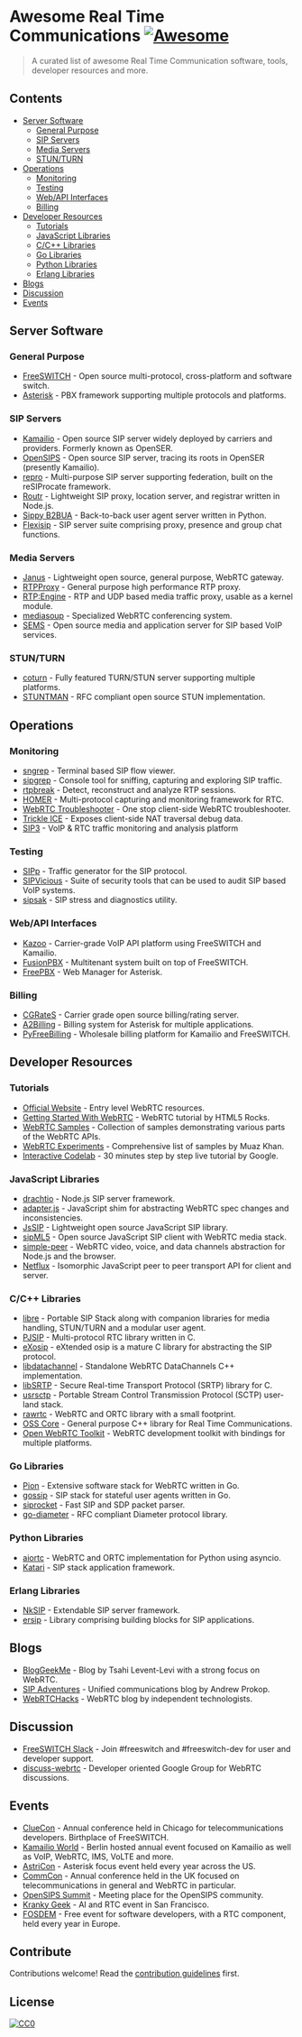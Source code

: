 # Awesome Real Time Communications [![Awesome](https://awesome.re/badge.svg)](https://awesome.re)

> A curated list of awesome Real Time Communication software, tools, developer resources and more.


## Contents

- [Server Software](#server-software)
  - [General Purpose](#general-purpose)
  - [SIP Servers](#sip-servers)
  - [Media Servers](#media-servers)
  - [STUN/TURN](#stunturn)
- [Operations](#operations)
  - [Monitoring](#monitoring)
  - [Testing](#testing)
  - [Web/API Interfaces](#webapi-interfaces)
  - [Billing](#billing)
- [Developer Resources](#developer-resources)
  - [Tutorials](#tutorials)
  - [JavaScript Libraries](#javascript-libraries)
  - [C/C++ Libraries](#cc-libraries)
  - [Go Libraries](#go-libraries)
  - [Python Libraries](#python-libraries)
  - [Erlang Libraries](#erlang-libraries)
- [Blogs](#blogs)
- [Discussion](#discussion)
- [Events](#events)


## Server Software

### General Purpose

- [FreeSWITCH](http://freeswitch.org) - Open source multi-protocol, cross-platform and software switch.
- [Asterisk](http://asterisk.org) - PBX framework supporting multiple protocols and platforms.

### SIP Servers

- [Kamailio](http://www.kamailio.org) - Open source SIP server widely deployed by carriers and providers. Formerly known as OpenSER.
- [OpenSIPS](http://www.opensips.org) - Open source SIP server, tracing its roots in OpenSER (presently Kamailio).
- [repro](http://www.resiprocate.org/About_Repro) - Multi-purpose SIP server supporting federation, built on the reSIProcate framework.
- [Routr](https://routr.io) - Lightweight SIP proxy, location server, and registrar written in Node.js.
- [Sippy B2BUA](https://github.com/sippy/b2bua) - Back-to-back user agent server written in Python.
- [Flexisip](https://www.linphone.org/technical-corner/flexisip) - SIP server suite comprising proxy, presence and group chat functions.

### Media Servers

- [Janus](https://janus.conf.meetecho.com) - Lightweight open source, general purpose, WebRTC gateway.
- [RTPProxy](https://www.rtpproxy.org) - General purpose high performance RTP proxy.
- [RTP:Engine](https://github.com/sipwise/rtpengine) - RTP and UDP based media traffic proxy, usable as a kernel module.
- [mediasoup](https://mediasoup.org) - Specialized WebRTC conferencing system.
- [SEMS](https://github.com/sems-server/sems) - Open source media and application server for SIP based VoIP services.

### STUN/TURN

- [coturn](https://github.com/coturn/coturn) - Fully featured TURN/STUN server supporting multiple platforms.
- [STUNTMAN](https://github.com/jselbie/stunserver) - RFC compliant open source STUN implementation.


## Operations

### Monitoring

- [sngrep](https://github.com/irontec/sngrep) - Terminal based SIP flow viewer.
- [sipgrep](https://github.com/sipcapture/sipgrep) - Console tool for sniffing, capturing and exploring SIP traffic.
- [rtpbreak](https://github.com/Naishy/rtpsplit) - Detect, reconstruct and analyze RTP sessions.
- [HOMER](https://github.com/sipcapture/homer) - Multi-protocol capturing and monitoring framework for RTC.
- [WebRTC Troubleshooter](https://test.webrtc.org) - One stop client-side WebRTC troubleshooter.
- [Trickle ICE](https://webrtc.github.io/samples/src/content/peerconnection/trickle-ice) - Exposes client-side NAT traversal debug data.
- [SIP3](https://sip3.io) - VoIP & RTC traffic monitoring and analysis platform

### Testing

- [SIPp](http://sipp.sourceforge.net) - Traffic generator for the SIP protocol.
- [SIPVicious](https://github.com/EnableSecurity/sipvicious) - Suite of security tools that can be used to audit SIP based VoIP systems.
- [sipsak](https://github.com/nils-ohlmeier/sipsak) - SIP stress and diagnostics utility.

### Web/API Interfaces

- [Kazoo](https://www.2600hz.org) - Carrier-grade VoIP API platform using FreeSWITCH and Kamailio.
- [FusionPBX](https://www.fusionpbx.com) - Multitenant system built on top of FreeSWITCH.
- [FreePBX](https://www.freepbx.org) - Web Manager for Asterisk.

### Billing

- [CGRateS](http://cgrates.org) - Carrier grade open source billing/rating server.
- [A2Billing](http://www.asterisk2billing.org) - Billing system for Asterisk for multiple applications.
- [PyFreeBilling](https://github.com/mwolff44/pyfreebilling) - Wholesale billing platform for Kamailio and FreeSWITCH.


## Developer Resources

### Tutorials

- [Official Website](https://webrtc.org) - Entry level WebRTC resources.
- [Getting Started With WebRTC](https://www.html5rocks.com/en/tutorials/webrtc/basics) - WebRTC tutorial by HTML5 Rocks.
- [WebRTC Samples](https://webrtc.github.io/samples) - Collection of samples demonstrating various parts of the WebRTC APIs.
- [WebRTC Experiments](https://www.webrtc-experiment.com) - Comprehensive list of samples by Muaz Khan.
- [Interactive Codelab](https://codelabs.developers.google.com/codelabs/webrtc-web) - 30 minutes step by step live tutorial by Google.

### JavaScript Libraries

- [drachtio](https://drachtio.org) - Node.js SIP server framework.
- [adapter.js](https://github.com/webrtcHacks/adapter) - JavaScript shim for abstracting WebRTC spec changes and inconsistencies.
- [JsSIP](http://jssip.net) - Lightweight open source JavaScript SIP library.
- [sipML5](https://www.doubango.org/sipml5) - Open source JavaScript SIP client with WebRTC media stack.
- [simple-peer](https://github.com/feross/simple-peer) - WebRTC video, voice, and data channels abstraction for Node.js and the browser.
- [Netflux](https://github.com/coast-team/netflux) - Isomorphic JavaScript peer to peer transport API for client and server.

### C/C++ Libraries

- [libre](http://www.creytiv.com) - Portable SIP Stack along with companion libraries for media handling, STUN/TURN and a modular user agent.
- [PJSIP](https://www.pjsip.org) - Multi-protocol RTC library written in C.
- [eXosip](http://savannah.nongnu.org/projects/exosip) - eXtended osip is a mature C library for abstracting the SIP protocol.
- [libdatachannel](https://github.com/paullouisageneau/libdatachannel) - Standalone WebRTC DataChannels C++ implementation.
- [libSRTP](https://github.com/cisco/libsrtp) - Secure Real-time Transport Protocol (SRTP) library for C.
- [usrsctp](https://github.com/sctplab/usrsctp) - Portable Stream Control Transmission Protocol (SCTP) user-land stack.
- [rawrtc](https://github.com/rawrtc/rawrtc) - WebRTC and ORTC library with a small footprint.
- [OSS Core](https://github.com/joegen/oss_core) - General purpose C++ library for Real Time Communications.
- [Open WebRTC Toolkit](https://01.org/open-webrtc-toolkit) - WebRTC development toolkit with bindings for multiple platforms.

### Go Libraries

- [Pion](https://pion.ly) - Extensive software stack for WebRTC written in Go.
- [gossip](https://github.com/StefanKopieczek/gossip) - SIP stack for stateful user agents written in Go.
- [siprocket](https://github.com/marv2097/siprocket) - Fast SIP and SDP packet parser.
- [go-diameter](https://github.com/fiorix/go-diameter) - RFC compliant Diameter protocol library.

### Python Libraries

- [aiortc](https://github.com/aiortc/aiortc) - WebRTC and ORTC implementation for Python using asyncio.
- [Katari](https://github.com/hyperioxx/Katari) - SIP stack application framework.

### Erlang Libraries

- [NkSIP](https://github.com/NetComposer/nksip) - Extendable SIP server framework.
- [ersip](https://github.com/poroh/ersip) - Library comprising building blocks for SIP applications.


## Blogs

- [BlogGeekMe](https://bloggeek.me/blog) - Blog by Tsahi Levent-Levi with a strong focus on WebRTC.
- [SIP Adventures](https://andrewjprokop.wordpress.com) - Unified communications blog by Andrew Prokop.
- [WebRTCHacks](https://webrtchacks.com) - WebRTC blog by independent technologists.


## Discussion

- [FreeSWITCH Slack](https://signalwire.community) - Join #freeswitch and #freeswitch-dev for user and developer support.
- [discuss-webrtc](https://groups.google.com/forum/?fromgroups#!forum/discuss-webrtc) - Developer oriented Google Group for WebRTC discussions.


## Events

- [ClueCon](http://cluecon.com) - Annual conference held in Chicago for telecommunications developers. Birthplace of FreeSWITCH.
- [Kamailio World](https://www.kamailioworld.com) - Berlin hosted annual event focused on Kamailio as well as VoIP, WebRTC, IMS, VoLTE and more.
- [AstriCon](https://www.asterisk.org/community/astricon-user-conference) - Asterisk focus event held every year across the US.
- [CommCon](https://commcon.xyz) - Annual conference held in the UK focused on telecommunications in general and WebRTC in particular.
- [OpenSIPS Summit](https://www.opensips.org/events) - Meeting place for the OpenSIPS community.
- [Kranky Geek](https://krankygeek.com) - AI and RTC event in San Francisco.
- [FOSDEM](https://fosdem.org/2020) - Free event for software developers, with a RTC component, held every year in Europe.


## Contribute

Contributions welcome! Read the [contribution guidelines](CONTRIBUTING.md) first.


## License

[![CC0](https://mirrors.creativecommons.org/presskit/buttons/88x31/svg/cc-zero.svg)](https://creativecommons.org/publicdomain/zero/1.0)
